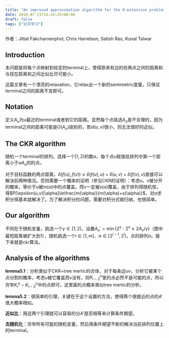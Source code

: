 ```yaml
---
title: "An improved approximation algorithm for the 0-extension problem"
date: 2019-07-21T14:24:25+08:00
draft: false
tags: ["论文学习"]
---
```


作者：Jittat Fakcharoenphol, Chris Harrelson, Satish Rao, Kunal Talwar

## Introduction

本问题是将每个点映射到给定的terminal上，使得原来有边的任两点之间的距离和与现在距离和之间近似比尽可能小。

这篇文章有一个漂亮的relaxation，它relax出一个新的semimetric度量，只保证terminal之间的距离不变即可。

## Notation

定义$A_u$为u最近的terminal或者到它的距离。显然每个点挑选$A_u$是不合理的，因为terminal之间的距离可能是$O(A_u)$级别的，若$d(u,v)$很小，则无法很好的近似。

## The CKR algorithm

随机一个terminal的排列，选择一个$[1,2)$的数$\alpha$，每个点u赋值给排列中第一个距离小于$\alpha A_u$的的点。

对于目标函数的两点距离，$\delta(f(u),f(v))\le\delta(f(u),u)+\delta(u,v)+\delta(f(v),v)$直接可以解决前两种情况。否则需要一个概率的证明（参见CKR的证明）：考虑u，v被分开的概率，等价于u被m$(\alpha)$中的点覆盖，而v一定被$s(\alpha)$覆盖，由于排列得随机性，得$P[\epsilon(u,v)|\alpha]\le\frac{m(\alpha)}{m(\alpha)+s(\alpha)}$，对$\alpha$求积分得基本就解决了。为了解决积分的问题，需要对积分式做归纳，也很简单。

## Our algorithm

不同在于随机变量，挑选一个$\gamma\in[1,2]$，设置$A_v'=\min\{2^s:2^s\ge2A_v/\gamma\}$（图中最短距离被扩大到1），随机挑选一个$i\in[1,m]$、$\alpha\in[2^{i-1},2^i)$，点的排列$\sigma$。接下来就是ckr算法。

## Analysis of the algorithms

**lemma5.1**：分析类似于CKR+tree mertic的合体，对于每条边uv，分析它被某个点分割的概率，考虑u被它覆盖而v没有，则$K_{i-2}^{u}$里的点必然不是可能的点，所以穷举$K_{i}^{u}-K_{i-2}^{u}$中的点即可，这里面的点概率类似tree mertic的分析。

**lemma5.2**：很简单的引理，关键在于这个设置的方法，使得两个很接近的点的$A'$值大概率相似。

**近似比**：用这两个引理就可以容易的分$A'$是否相等来计算条件期望。

**去随机化**：穷举所有可能的随机变量，然后用条件期望不断的解决当前排列位置上的terminal。

